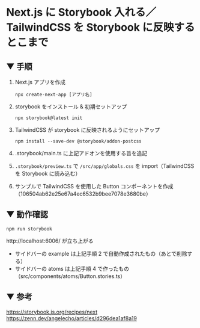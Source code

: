# Next.js に Storybook 入れる／TailwindCSS を Storybook に反映するとこまで

## ▼ 手順

1.  Next.js アプリを作成

        npx create-next-app [アプリ名]

2.  storybook をインストール & 初期セットアップ

        npx storybook@latest init

3.  TailwindCSS が storybook に反映されるようにセットアップ

        npm install --save-dev @storybook/addon-postcss

4.  .storybook/main.ts に上記アドオンを使用する旨を追記

5.  `.storybook/preview.ts` で `/src/app/globals.css` を import（TailwindCSS を Storybook に読み込む）

6.  サンプルで TailwindCSS を使用した Button コンポーネントを作成（106504ab62e25e67a4ec6532b9bee7078e3680be）

## ▼ 動作確認

    npm run storybook

http://localhost:6006/ が立ち上がる

- サイドバーの example は上記手順 2 で自動作成されたもの（あとで削除する）
- サイドバーの atoms は上記手順 4 で作ったもの（src/components/atoms/Button.stories.ts）

## ▼ 参考

https://storybook.js.org/recipes/next
https://zenn.dev/angelecho/articles/d296dea1af8a19
